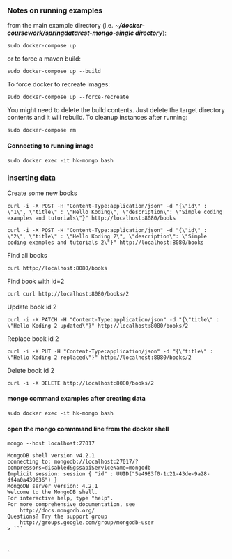 ### Notes on running examples

from the main example directory (i.e. _**~/docker-coursework/springdatarest-mongo-single directory**_):

`sudo docker-compose up`

or to force a maven build:

`sudo docker-compose up --build`

To force docker to recreate images:

`sudo docker-compose up --force-recreate`


You might need to delete the build contents. Just delete the target directory contents and it will rebuild. To cleanup instances after running:

`sudo docker-compose rm`

#### Connecting to running image

`sudo docker exec -it hk-mongo bash`


### inserting data

Create some new books

`curl -i -X POST -H "Content-Type:application/json" -d "{\"id\" : \"1\", \"title\" : \"Hello Koding\", \"description\": \"Simple coding examples and tutorials\"}" http://localhost:8080/books`

`curl -i -X POST -H "Content-Type:application/json" -d "{\"id\" : \"2\", \"title\" : \"Hello Koding 2\", \"description\": \"Simple coding examples and tutorials 2\"}" http://localhost:8080/books`

Find all books

`curl http://localhost:8080/books`

Find book with id=2

`curl curl http://localhost:8080/books/2`

Update book id 2

`curl -i -X PATCH -H "Content-Type:application/json" -d "{\"title\" : \"Hello Koding 2 updated\"}" http://localhost:8080/books/2`

Replace book id 2

`curl -i -X PUT -H "Content-Type:application/json" -d "{\"title\" : \"Hello Koding 2 replaced\"}" http://localhost:8080/books/2`

Delete book id 2

`curl -i -X DELETE http://localhost:8080/books/2`

#### mongo command examples after creating data

`sudo docker exec -it hk-mongo bash`

#### open the mongo commmand line from the docker shell
```
mongo --host localhost:27017

MongoDB shell version v4.2.1
connecting to: mongodb://localhost:27017/?compressors=disabled&gssapiServiceName=mongodb
Implicit session: session { "id" : UUID("5e4983f0-1c21-43de-9a28-df4a0a439636") }
MongoDB server version: 4.2.1
Welcome to the MongoDB shell.
For interactive help, type "help".
For more comprehensive documentation, see
	http://docs.mongodb.org/
Questions? Try the support group
	http://groups.google.com/group/mongodb-user
> ```



`

